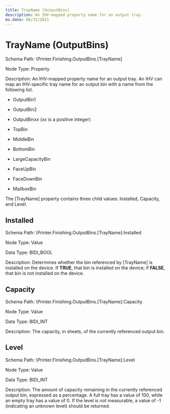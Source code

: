 ```yaml
---
title: TrayName (OutputBins)
description: An IHV-mapped property name for an output tray.
ms.date: 08/31/2021
---
```


# TrayName (OutputBins)

Schema Path: \\Printer.Finishing.OutputBins.\[TrayName\]

Node Type: Property

Description: An IHV-mapped property name for an output tray. An IHV can map an IHV-specific tray name for an output bin with a name from the following list.

- OutputBin1

- OutputBin2

- OutputBin*xx* (*xx* is a positive integer)

- TopBin

- MiddleBin

- BottomBin

- LargeCapacityBin

- FaceUpBin

- FaceDownBin

- MailboxBin

The \[TrayName\] property contains three child values: Installed, Capacity, and Level.

## Installed

Schema Path: \\Printer.Finishing.OutputBins.\[TrayName\]:Installed

Node Type: Value

Data Type: BIDI_BOOL

Description: Determines whether the bin referenced by \[TrayName\] is installed on the device. If **TRUE**, that bin is installed on the device; if **FALSE**, that bin is not installed on the device.

## Capacity

Schema Path: \\Printer.Finishing.OutputBins.\[TrayName\]:Capacity

Node Type: Value

Data Type: BIDI_INT

Description: The capacity, in sheets, of the currently referenced output bin.

## Level

Schema Path: \\Printer.Finishing.OutputBins.\[TrayName\]:Level

Node Type: Value

Data Type: BIDI_INT

Description: The amount of capacity remaining in the currently referenced output bin, expressed as a percentage. A full tray has a value of 100, while an empty tray has a value of 0. If the level is not measurable, a value of -1 (indicating an unknown level) should be returned.
